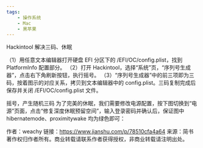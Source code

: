 ```yaml
---
tags:
    - 操作系统
    - Mac
    - 黑苹果
---
```


Hackintool 解决三码、休眠

（1）用任意文本编辑器打开硬盘 EFI 分区下的 /EFI/OC/config.plist，找到 PlatformInfo 配置部分。
（2）打开 Hackintool，选择“系统”页，“序列号生成器”，点击右下角刷新按钮，执行摇号。
（3）“序列号生成器”中的前三项即为三码，按着图示的对应关系，拷贝到文本编辑器中的 config.plist。三码复制完成后保存并关闭 /EFI/OC/config.plist 文件。

摇号，产生随机三码
为了完美的休眠，我们需要修改电源配置，按下图切换到“电源”页面，点击“修复深度休眠预留空间”，输入登录密码并确认后，保证图中 hibernatemode、proximitywake 均为绿色即可：

作者：weachy
链接：https://www.jianshu.com/p/78510cfa4a64
来源：简书
著作权归作者所有。商业转载请联系作者获得授权，非商业转载请注明出处。